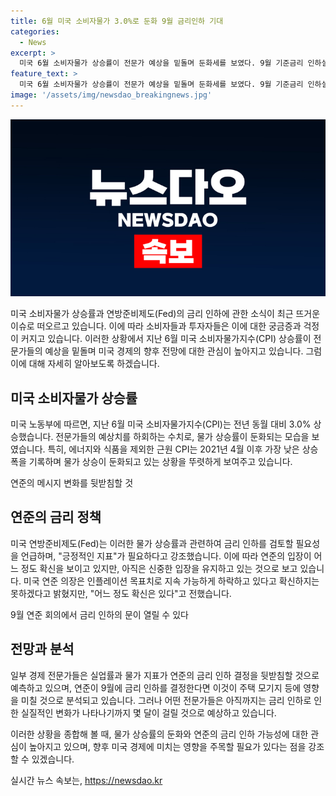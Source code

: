 ```yaml
---
title: 6월 미국 소비자물가 3.0%로 둔화 9월 금리인하 기대
categories:
  - News
excerpt: >
  미국 6월 소비자물가 상승률이 전문가 예상을 밑돌며 둔화세를 보였다. 9월 기준금리 인하설에 대한 기대감이 높아지면서 연방준비제도는 금리 인하를 고려할 것으로 전망된다. 미 노동부의 발표에 따르면, 6월 미국 소비자물가지수는 전년 동월 대비 3.0% 상승하며 전문가 예상치를 하회했고, 물가지수는 전월 대비 0.1% 하락했다. 이에 따라 연준은 긍정적인 지표를 기반으로 금리 인하를 검토 중이지만 신중한 입장을 유지하고 있다. 9월 연준 회의에서 금리 인하의 가능성이 열릴 것으로 전망되고 있다.
feature_text: >
  미국 6월 소비자물가 상승률이 전문가 예상을 밑돌며 둔화세를 보였다. 9월 기준금리 인하설에 대한 기대감이 높아지면서 연방준비제도는 금리 인하를 고려할 것으로 전망된다. 미 노동부의 발표에 따르면, 6월 미국 소비자물가지수는 전년 동월 대비 3.0% 상승하며 전문가 예상치를 하회했고, 물가지수는 전월 대비 0.1% 하락했다. 이에 따라 연준은 긍정적인 지표를 기반으로 금리 인하를 검토 중이지만 신중한 입장을 유지하고 있다. 9월 연준 회의에서 금리 인하의 가능성이 열릴 것으로 전망되고 있다.
image: '/assets/img/newsdao_breakingnews.jpg'
---
```


<p><img src="/assets/img/newsdao_breakingnews.jpg" alt="ontimetimes 속보" /></p>

<p>미국 소비자물가 상승률과 연방준비제도(Fed)의 금리 인하에 관한 소식이 최근 뜨거운 이슈로 떠오르고 있습니다. 이에 따라 소비자들과 투자자들은 이에 대한 궁금증과 걱정이 커지고 있습니다. 이러한 상황에서 지난 6월 미국 소비자물가지수(CPI) 상승률이 전문가들의 예상을 밑돌며 미국 경제의 향후 전망에 대한 관심이 높아지고 있습니다. 그럼 이에 대해 자세히 알아보도록 하겠습니다. </p>

<h2 data-ke-size="size26">미국 소비자물가 상승률</h2>

<p>미국 노동부에 따르면, 지난 6월 미국 소비자물가지수(CPI)는 전년 동월 대비 3.0% 상승했습니다. 전문가들의 예상치를 하회하는 수치로, 물가 상승률이 둔화되는 모습을 보였습니다. 특히, 에너지와 식품을 제외한 근원 CPI는 2021년 4월 이후 가장 낮은 상승 폭을 기록하며 물가 상승이 둔화되고 있는 상황을 뚜렷하게 보여주고 있습니다.</p>

<p data-ke-size="size16">연준의 메시지 변화를 뒷받침할 것</p>

<h2 data-ke-size="size26">연준의 금리 정책</h2>

<p>미국 연방준비제도(Fed)는 이러한 물가 상승률과 관련하여 금리 인하를 검토할 필요성을 언급하며, "긍정적인 지표"가 필요하다고 강조했습니다. 이에 따라 연준의 입장이 어느 정도 확신을 보이고 있지만, 아직은 신중한 입장을 유지하고 있는 것으로 보고 있습니다. 미국 연준 의장은 인플레이션 목표치로 지속 가능하게 하락하고 있다고 확신하지는 못하겠다고 밝혔지만, "어느 정도 확신은 있다"고 전했습니다.</p>

<p data-ke-size="size16">9월 연준 회의에서 금리 인하의 문이 열릴 수 있다</p>

<h2 data-ke-size="size26">전망과 분석</h2>

<p>일부 경제 전문가들은 실업률과 물가 지표가 연준의 금리 인하 결정을 뒷받침할 것으로 예측하고 있으며, 연준이 9월에 금리 인하를 결정한다면 이것이 주택 모기지 등에 영향을 미칠 것으로 분석되고 있습니다. 그러나 어떤 전문가들은 아직까지는 금리 인하로 인한 실질적인 변화가 나타나기까지 몇 달이 걸릴 것으로 예상하고 있습니다. </p>

<p>이러한 상황을 종합해 볼 때, 물가 상승률의 둔화와 연준의 금리 인하 가능성에 대한 관심이 높아지고 있으며, 향후 미국 경제에 미치는 영향을 주목할 필요가 있다는 점을 강조할 수 있겠습니다.</p>
실시간 뉴스 속보는, <a href="https://newsdao.kr" rel="dofollow">https://newsdao.kr</a>


